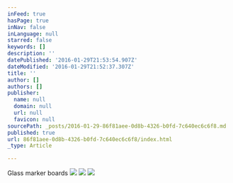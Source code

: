```yaml
---
inFeed: true
hasPage: true
inNav: false
inLanguage: null
starred: false
keywords: []
description: ''
datePublished: '2016-01-29T21:53:54.907Z'
dateModified: '2016-01-29T21:52:37.307Z'
title: ''
author: []
authors: []
publisher:
  name: null
  domain: null
  url: null
  favicon: null
sourcePath: _posts/2016-01-29-86f81aee-0d8b-4326-b0fd-7c640ec6c6f8.md
published: true
url: 86f81aee-0d8b-4326-b0fd-7c640ec6c6f8/index.html
_type: Article

---
```

Glass marker boards
![](https://the-grid-user-content.s3-us-west-2.amazonaws.com/ac564d3a-822e-45e2-aa8e-3cf4c9e375b5.JPG)
![](https://the-grid-user-content.s3-us-west-2.amazonaws.com/65ad84ab-3769-4a81-a3b0-060348749d0e.JPG)
![](https://the-grid-user-content.s3-us-west-2.amazonaws.com/2f4d0c89-00cd-41a6-929b-4e9e5b6f7403.JPG)